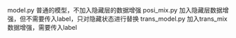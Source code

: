 

model.py  普通的模型，不加入隐藏层的数据增强
posi_mix.py  加入隐藏层数据增强，但不需要传入label，只对隐藏状态进行替换
trans_model.py  加入trans_mix数据增强，需要传入label

